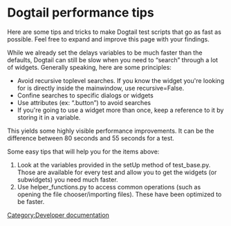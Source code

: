 # Dogtail performance tips

Here are some tips and tricks to make Dogtail test scripts that go as
fast as possible. Feel free to expand and improve this page with your
findings.

While we already set the delays variables to be much faster than the
defaults, Dogtail can still be slow when you need to “search” through a
lot of widgets. Generally speaking, here are some principles:

-   Avoid recursive toplevel searches. If you know the widget you're
    looking for is directly inside the mainwindow, use recursive=False.
-   Confine searches to specific dialogs or widgets
-   Use attributes (ex: “.button”) to avoid searches
-   If you're going to use a widget more than once, keep a reference to
    it by storing it in a variable.

This yields some highly visible performance improvements. It can be the
difference between 80 seconds and 55 seconds for a test.

Some easy tips that will help you for the items above:

1.  Look at the variables provided in the setUp method of test\_base.py.
    Those are available for every test and allow you to get the widgets
    (or subwidgets) you need much faster.
2.  Use helper\_functions.py to access common operations (such as
    opening the file chooser/importing files). These have been optimized
    to be faster.

[Category:Developer
documentation](Category:Developer_documentation.md)
